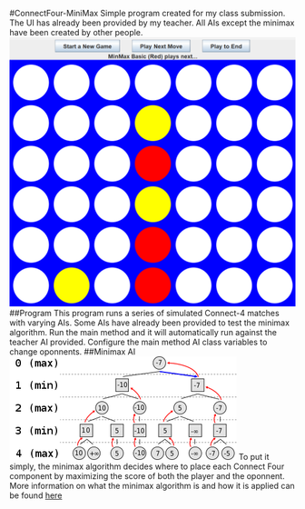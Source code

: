 #ConnectFour-MiniMax
Simple program created for my class submission. The UI has already been provided by my teacher.
All AIs except the minimax have been created by other people.
![UI](C4.png)
##Program
This program runs a series of simulated Connect-4 matches with varying AIs.
Some AIs have already been provided to test the minimax algorithm. Run the main
method and it will automatically run against the teacher AI provided. Configure
the main method AI class variables to change oponnents. 
##Minimax AI
![algo](algorithm.png)
To put it simply, the minimax algorithm decides where to place each Connect Four component
by maximizing the score of both the player and the oponnent. More information on what the 
minimax algorithm is and how it is applied can be found [here](https://en.wikipedia.org/wiki/Minimax)
